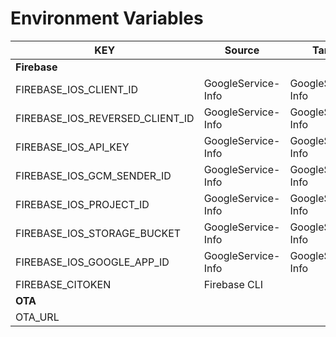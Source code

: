 # Environment Variables
| KEY                             | Source             | Target             |
| ------------------------------- | ------------------ | ------------------ |
| __Firebase__                    |
| FIREBASE_IOS_CLIENT_ID          | GoogleService-Info | GoogleService-Info |
| FIREBASE_IOS_REVERSED_CLIENT_ID | GoogleService-Info | GoogleService-Info |
| FIREBASE_IOS_API_KEY            | GoogleService-Info | GoogleService-Info |
| FIREBASE_IOS_GCM_SENDER_ID      | GoogleService-Info | GoogleService-Info |
| FIREBASE_IOS_PROJECT_ID         | GoogleService-Info | GoogleService-Info |
| FIREBASE_IOS_STORAGE_BUCKET     | GoogleService-Info | GoogleService-Info |
| FIREBASE_IOS_GOOGLE_APP_ID      | GoogleService-Info | GoogleService-Info |
| FIREBASE_CITOKEN                | Firebase CLI       |
| __OTA__                         |
| OTA_URL                         |                    |